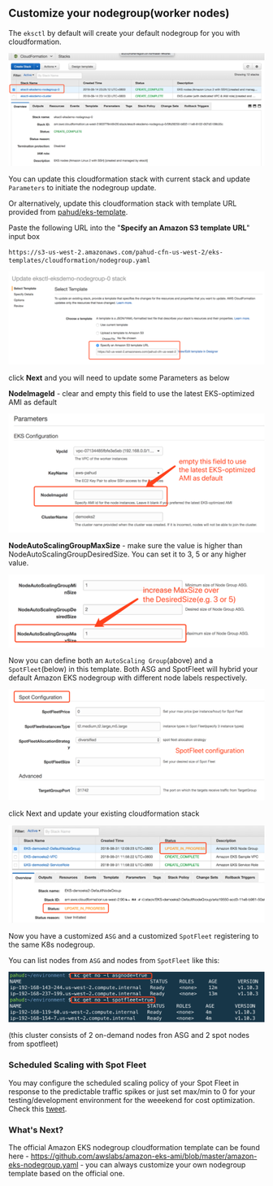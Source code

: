 ## Customize your nodegroup(worker nodes)

The `eksctl` by default will create your default nodegroup for you with cloudformation.

![0-c9-0](../images/01-01.png)



You can update this cloudformation stack with current stack and update `Parameters` to initiate the nodegroup update.

Or alternatively, update this cloudformation stack with template URL provided from [pahud/eks-template](https://github.com/pahud/eks-templates).

Paste the following URL into the "**Specify an Amazon S3 template URL**" input box

```
https://s3-us-west-2.amazonaws.com/pahud-cfn-us-west-2/eks-templates/cloudformation/nodegroup.yaml
```



![0-c9-0](../images/01-03.png)



click **Next** and you will need to update some Parameters as below

 **NodeImageId** - clear and empty this field to use the latest EKS-optimized AMI as default

![0-c9-0](../images/01-02.png)

**NodeAutoScalingGroupMaxSize** - make sure the value is higher than NodeAutoScalingGroupDesiredSize. You can set it to 3, 5 or any higher value.

![0-c9-0](../images/01-04.png)







Now you can define both an `AutoScaling Group`(above) and a `SpotFleet`(below) in this template. Both ASG and SpotFleet will hybrid your default Amazon EKS nodegroup with different node labels respectively.



![0-c9-0](../images/01-06.png)



click Next and update your existing cloudformation stack

![0-c9-0](../images/01-07.png)



Now you have a customized `ASG` and a customized `SpotFleet` registering to the same K8s nodegroup.

You can list nodes from `ASG` and nodes from `SpotFleet` like this:

![0-c9-0](../images/01-08.png)

(this cluster consists of 2 on-demand nodes fron ASG and 2 spot nodes from spotfleet)

### Scheduled Scaling with Spot Fleet

You may configure the scheduled scaling policy of your Spot Fleet in response to the predictable traffic spikes or just set max/min to 0 for your testing/development environment for the weeekend for cost optimization. Check this [tweet](https://twitter.com/pahudnet/status/1043720930638188544).


### What's Next?

The official Amazon EKS nodegroup cloudformation template can be found here - https://github.com/awslabs/amazon-eks-ami/blob/master/amazon-eks-nodegroup.yaml  - you can always customize your own nodegroup template based on the official one.
